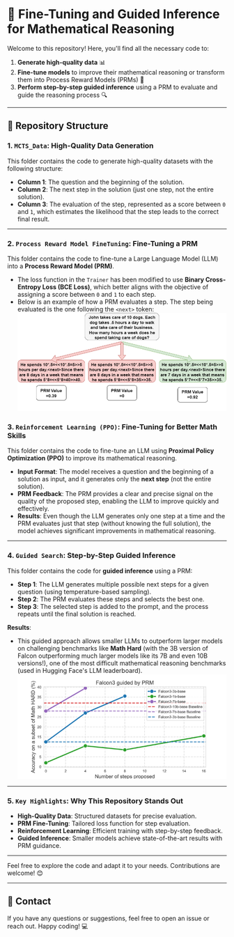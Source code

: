 # 🚀 Fine-Tuning and Guided Inference for Mathematical Reasoning

Welcome to this repository! Here, you'll find all the necessary code to:

1. **Generate high-quality data** 📊  
2. **Fine-tune models** to improve their mathematical reasoning or transform them into Process Reward Models (PRMs) 🧠  
3. **Perform step-by-step guided inference** using a PRM to evaluate and guide the reasoning process 🔍  

---

## 📂 Repository Structure

### 1. **`MCTS_Data`**: High-Quality Data Generation  
This folder contains the code to generate high-quality datasets with the following structure:  
- **Column 1**: The question and the beginning of the solution.  
- **Column 2**: The next step in the solution (just one step, not the entire solution).  
- **Column 3**: The evaluation of the step, represented as a score between `0` and `1`, which estimates the likelihood that the step leads to the correct final result.  

---

### 2. **`Process Reward Model FineTuning`**: Fine-Tuning a PRM  
This folder contains the code to fine-tune a Large Language Model (LLM) into a **Process Reward Model (PRM)**.  
- The loss function in the `Trainer` has been modified to use **Binary Cross-Entropy Loss (BCE Loss)**, which better aligns with the objective of assigning a score between `0` and `1` to each step.  
- Below is an example of how a PRM evaluates a step. The step being evaluated is the one following the `<next>` token:  
![PRM validation](images/prmtest.png)
### 3. **`Reinforcement Learning (PPO)`**: Fine-Tuning for Better Math Skills  
This folder contains the code to fine-tune an LLM using **Proximal Policy Optimization (PPO)** to improve its mathematical reasoning.  

- **Input Format**: The model receives a question and the beginning of a solution as input, and it generates only the **next step** (not the entire solution).  
- **PRM Feedback**: The PRM provides a clear and precise signal on the quality of the proposed step, enabling the LLM to improve quickly and effectively.  
- **Results**: Even though the LLM generates only one step at a time and the PRM evaluates just that step (without knowing the full solution), the model achieves significant improvements in mathematical reasoning.  

---

### 4. **`Guided Search`**: Step-by-Step Guided Inference  
This folder contains the code for **guided inference** using a PRM:  

- **Step 1**: The LLM generates multiple possible next steps for a given question (using temperature-based sampling).  
- **Step 2**: The PRM evaluates these steps and selects the best one.  
- **Step 3**: The selected step is added to the prompt, and the process repeats until the final solution is reached.  

**Results**:  
- This guided approach allows smaller LLMs to outperform larger models on challenging benchmarks like **Math Hard** (with the 3B version of Falcon outperforming much larger models like its 7B and even 10B versions!), one of the most difficult mathematical reasoning benchmarks (used in Hugging Face's LLM leaderboard).  
![Guided Search](images/gs.png)
---

### 5. **`Key Highlights`**: Why This Repository Stands Out  
- **High-Quality Data**: Structured datasets for precise evaluation.  
- **PRM Fine-Tuning**: Tailored loss function for step evaluation.  
- **Reinforcement Learning**: Efficient training with step-by-step feedback.  
- **Guided Inference**: Smaller models achieve state-of-the-art results with PRM guidance.  

---

Feel free to explore the code and adapt it to your needs. Contributions are welcome! 😊  

---

## 📧 Contact  
If you have any questions or suggestions, feel free to open an issue or reach out. Happy coding! 💻
